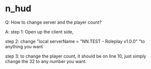 # n_hud

Q: How to change server and the player count?

A: step 1: Open up the client side,

step 2: change "local serverName = "NN.TEST - Roleplay v1.0.0" "to anything you want

step 3: to change the player count, it should be on line 10, just simply change the 32 to any number you want.
